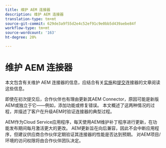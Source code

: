 ```yaml
---
title: 维护 AEM 连接器
description: 维护 AEM 连接器
translation-type: tm+mt
source-git-commit: 629de3a9f55d2e4c52ef91c9e0bb5d439aebe84f
workflow-type: tm+mt
source-wordcount: '163'
ht-degree: 20%

---
```



维护 AEM 连接器
============================

本文包含有关维护 AEM 连接器的信息，应结合有关[实施](implement.md)和[提交](submit.md)连接器的文章阅读这些信息。

即使在初次提交后，合作伙伴也有理由更新其AEM Connector，原因可能是新版AEM或独立于它——例如，添加功能或修复错误。 本文概述了这两种情况的过程，并描述了客户在升级AEM时验证连接器的典型过程。

AEM作为Cloud Service应用程序，每天使用AEM维护补丁程序进行更新，在功能发布期间每月激活更大的更改。 AEM更新旨在向后兼容，因此不会中断应用程序，但建议供应商合作伙伴定期验证其连接器的性能是否达到预期。 对AEM项目/环境的访问权限将由合作伙伴团队决定。